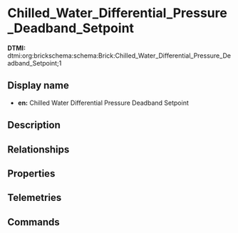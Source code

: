 # Chilled_Water_Differential_Pressure_Deadband_Setpoint
**DTMI:** dtmi:org:brickschema:schema:Brick:Chilled_Water_Differential_Pressure_Deadband_Setpoint;1
## Display name
- **en:** Chilled Water Differential Pressure Deadband Setpoint
## Description
## Relationships
## Properties
## Telemetries
## Commands
